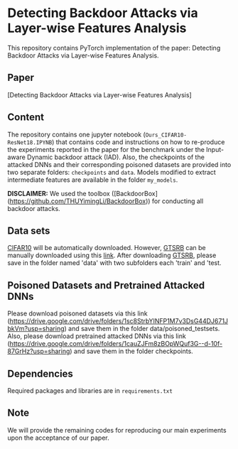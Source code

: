 # Detecting Backdoor Attacks via Layer-wise Features Analysis
This repository contains PyTorch implementation of the paper: Detecting Backdoor Attacks via Layer-wise Features Analysis.

## Paper 
[Detecting Backdoor Attacks via Layer-wise Features Analysis]

## Content
The repository contains one jupyter notebook (`Ours_CIFAR10-ResNet18.IPYNB`) that contains code and instructions on how to re-produce the experiments reported in the paper for the benchmark under the Input-aware Dynamic backdoor attack (IAD). 
Also, the checkpoints of the attacked DNNs and their corresponding poisoned datasets are provided into two separate folders: `checkpoints` and `data`.
Models modified to extract intermediate features are available in the folder `my_models`.

**DISCLAIMER:** We used the toolbox ([BackdoorBox] (https://github.com/THUYimingLi/BackdoorBox)) for conducting all backdoor attacks. 

## Data sets
[CIFAR10](https://www.cs.toronto.edu/~kriz/cifar.html) will be automatically downloaded.
However, [GTSRB](https://ieeexplore.ieee.org/document/6033395/) can be manually downloaded using this [link](https://www.kaggle.com/datasets/meowmeowmeowmeowmeow/gtsrb-german-traffic-sign/). 
After downloading [GTSRB](https://ieeexplore.ieee.org/document/6033395/), please save in the folder named 'data' with two subfolders each 'train' and 'test.


## Poisoned Datasets and Pretrained Attacked DNNs
Please download poisoned datasets via this link (https://drive.google.com/drive/folders/1sc8StrbYINFP1M7v3DsG44DJ671JbkVm?usp=sharing) and save them in the folder data/poisoned_testsets.
Also, please download pretrained attacked DNNs via this link (https://drive.google.com/drive/folders/1cauZJFm8zBOpWQuf3G--d-10f-87GrHz?usp=sharing) and save them in the folder checkpoints.
## Dependencies

Required packages and libraries are in `requirements.txt`


## Note
We will provide the remaining codes for reproducing our main experiments upon the acceptance of our paper.

